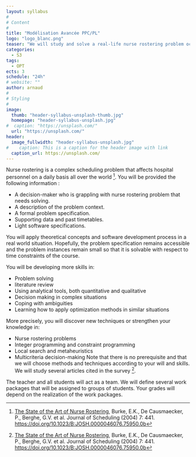 ```yaml
---
layout: syllabus
#
# Content
#
title: "Modélisation Avancée PPC/PL"
logo: "logo_blanc.png"
teaser: "We will study and solve a real-life nurse rostering problem occurring at the university hospital centre Pasteur II."
categories:
  - S3
tags:
  - OPT
ects: 3
schedule: "24h"
# website: ""
author: arnaud
#
# Styling
#
image:
  thumb: "header-syllabus-unsplash-thumb.jpg"
  homepage: "header-syllabus-unsplash.jpg"
#  caption: "https://unsplash.com/"
  url: "https://unsplash.com/"
header:
  image_fullwidth: "header-syllabus-unsplash.jpg"
#    caption: This is a caption for the header image with link
  caption_url: https://unsplash.com/  
---
```


Nurse rostering is a complex scheduling problem that affects hospital personnel on a daily basis all over the world [^1]. 
You will be provided the following information : 
 - A decision-maker who is grappling with nurse rostering problem that needs solving. 
 - A description of the problem context.
 - A formal problem specification.
 - Supporting data and past timetables.
 - Light software specifications.

    
 You will apply theoretical concepts and software development process in a real world situation.
 Hopefully, the problem specification remains accessible and the problem instances remain small so that it is solvable with respect to time constraints of the course.
 
 You will be developing more skills in:
 - Problem solving
 - literature review
 - Using analytical tools, both quantitative and qualitative 
 - Decision making in complex situations
 - Coping with ambiguities
 - Learning how to apply optimization methods in similar situations
    
 More precisely, you will discover new techniques or strengthen your knowledge in: 
 - Nurse rostering problems 
 - Integer programming and constraint programming 
 - Local search and metaheuristics
 - Multicriteria decision-making
Note that there is no prerequisite and that we will choose methods and techniques according to your will and skills.
We will study several articles cited in the survey [^1]. 

 The teacher and all students will act as a team. 
 We will define several work packages that will be assigned to groups of students.
 Your grades will depend on the realization of the work packages. 

[^1]: [The State of the Art of Nurse Rostering](https://link.springer.com/article/10.1023/B:JOSH.0000046076.75950.0b), Burke, E.K., De Causmaecker, P., Berghe, G.V. et al. Journal of Scheduling (2004) 7: 441. https://doi.org/10.1023/B:JOSH.0000046076.75950.0b
